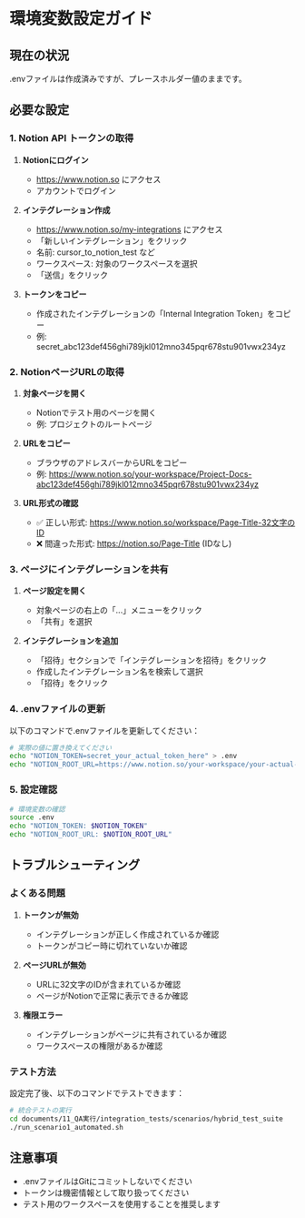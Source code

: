 # 環境変数設定ガイド

## 現在の状況
.envファイルは作成済みですが、プレースホルダー値のままです。

## 必要な設定

### 1. Notion API トークンの取得

1. **Notionにログイン**
   - https://www.notion.so にアクセス
   - アカウントでログイン

2. **インテグレーション作成**
   - https://www.notion.so/my-integrations にアクセス
   - 「新しいインテグレーション」をクリック
   - 名前: cursor_to_notion_test など
   - ワークスペース: 対象のワークスペースを選択
   - 「送信」をクリック

3. **トークンをコピー**
   - 作成されたインテグレーションの「Internal Integration Token」をコピー
   - 例: secret_abc123def456ghi789jkl012mno345pqr678stu901vwx234yz

### 2. NotionページURLの取得

1. **対象ページを開く**
   - Notionでテスト用のページを開く
   - 例: プロジェクトのルートページ

2. **URLをコピー**
   - ブラウザのアドレスバーからURLをコピー
   - 例: https://www.notion.so/your-workspace/Project-Docs-abc123def456ghi789jkl012mno345pqr678stu901vwx234yz

3. **URL形式の確認**
   - ✅ 正しい形式: https://www.notion.so/workspace/Page-Title-32文字のID
   - ❌ 間違った形式: https://notion.so/Page-Title (IDなし)

### 3. ページにインテグレーションを共有

1. **ページ設定を開く**
   - 対象ページの右上の「...」メニューをクリック
   - 「共有」を選択

2. **インテグレーションを追加**
   - 「招待」セクションで「インテグレーションを招待」をクリック
   - 作成したインテグレーション名を検索して選択
   - 「招待」をクリック

### 4. .envファイルの更新

以下のコマンドで.envファイルを更新してください：

```bash
# 実際の値に置き換えてください
echo "NOTION_TOKEN=secret_your_actual_token_here" > .env
echo "NOTION_ROOT_URL=https://www.notion.so/your-workspace/your-actual-page-id" >> .env
```

### 5. 設定確認

```bash
# 環境変数の確認
source .env
echo "NOTION_TOKEN: $NOTION_TOKEN"
echo "NOTION_ROOT_URL: $NOTION_ROOT_URL"
```

## トラブルシューティング

### よくある問題

1. **トークンが無効**
   - インテグレーションが正しく作成されているか確認
   - トークンがコピー時に切れていないか確認

2. **ページURLが無効**
   - URLに32文字のIDが含まれているか確認
   - ページがNotionで正常に表示できるか確認

3. **権限エラー**
   - インテグレーションがページに共有されているか確認
   - ワークスペースの権限があるか確認

### テスト方法

設定完了後、以下のコマンドでテストできます：

```bash
# 統合テストの実行
cd documents/11_QA実行/integration_tests/scenarios/hybrid_test_suite
./run_scenario1_automated.sh
```

## 注意事項

- .envファイルはGitにコミットしないでください
- トークンは機密情報として取り扱ってください
- テスト用のワークスペースを使用することを推奨します
